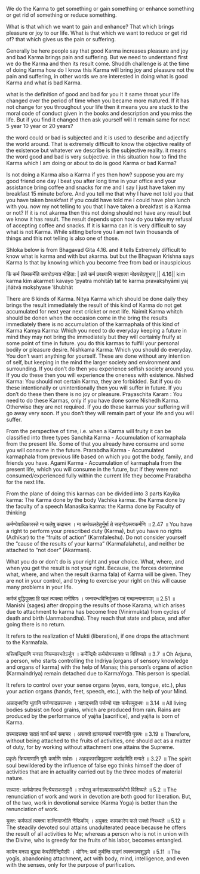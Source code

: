 We do the Karma to get something or gain something or enhance something or get rid of something or reduce something.

What is that which we want to gain and  enhance? That which brings pleasure or joy to our life.
What is that which we want to reduce or get rid of?  that which gives us the pain or suffering.

Generally be here people say that good Karma increases pleasure and joy and bad Karma brings pain and suffering.  But we need to understand first we do the Karma and then its result come. Shuddh challenge is at the time of doing Karma how do I know this Karma will bring joy and pleasure not the pain and suffering,  in other words we are interested in doing what is good Karma and what is bad Karma.

 what is the definition of good and bad for you it it same throat your life changed over the period of time when you became more matured. If it has not change for you throughout your life then it means you are stuck to the moral code of conduct given in the books and description and you miss the life. But if you find it changed then ask yourself will it remain same for next 5 year 10 year or 20 years?

 the word could or bad is subjected and it is used to describe and adjectify the world around. That is extremely difficult to know the objective reality of the existence but whatever we describe is the subjective reality.  it means the word good and bad is very subjective.  in this situation how to find the Karma which I am doing or about to do is good Karma or bad Karma?

 Is not doing a Karma also a Karma if yes then how?  suppose you are my good friend one day I beat you after long time in your office and your assistance bring coffee and snacks for me and I say I just have taken my breakfast 15 minute before.  And you tell me that why I have not told you that you have taken breakfast if you could have told me I could have plan lunch with you.  now my not telling to you that I have taken a breakfast is a Karma or not? If it is not akarma then this not doing should not have any result but we know it has result. The result depends upon how do you take my refusal of accepting coffee and snacks. If it is karma can it is very difficult to say what is not Karma. While sitting before you I am not twin thousands of things and this not telling is also one of those.

Shloka below is from Bhagavad Gita 4.16.  and it tells Extremely difficult to know what is karma and with but akarma.  but but the Bhagwan Krishna says Karma Is that by knowing which you become free from  bad or inauspicious

किं कर्म किमकर्मेति कवयोऽप्यत्र मोहिता: |
तत्ते कर्म प्रवक्ष्यामि यज्ज्ञात्वा मोक्ष्यसेऽशुभात् || 4.16||
kiṁ karma kim akarmeti kavayo ’pyatra mohitāḥ
tat te karma pravakṣhyāmi yaj jñātvā mokṣhyase ’śhubhāt


There are 6 kinds of Karma.
Nitya Karma which should be done daily they brings the result immediately the result of this kind of Karma do not get accumulated for next year next cricket or next life.
Naimit Karma whitch should be donen when the occasion come in the bring the results immediately there is no accumulation of the karmaphala of this kind of Karma
Kamya Karma: Which you need to do everyday keeping a future in mind they may not bring  the immediately but they will certainly fruify at some point of time in future.  you do this karmas to fulfill your personal bodily or pleasure desire.
Nishkama Karma: Which you should do everyday. You don’t want anything for yourself. These are done without any intention of self, but keeping in the mind the larger society and environment and surrounding. If you don’t do then you experience selfish society around you. If you do these then you will experience the oneness with existence.
Nished Karma: You should not certain Karma, they are forbidded. But if you do these intentionally or unintentionally then you will suffer in future. If you don’t do these then there is no joy or pleasure.
Prayaschita Karam : You need to do these Karmas, only if you have done some Nishedh Karma. Otherwise they are not required. If you do these karmas your suffering will go away very soon. If you don’t they will remain part of your life and you will suffer.


From the perspective of time, i.e. when a Karma will fruity it can be classified into three types
Sanchita Karma - Accumulation of karmaphala from the present life. Some of that you already have consume and some you will consume in the future. 
Prarabdha Karma - Accumulated karmaphala from previous life based on which you got the body, family, and friends you have.
Agami Karma -  Accumulation of karmaphala from the present life, which you will consume in the future, but if they were not consumed/experienced fully within the current life they become Prarabdha for the next life. 

From the plane of doing this karmas can be divided into 3 parts
Kayika karma: The Karma done by the body
Vachika karma:.  the Karma done by the faculty of a speech
Manasika karma:  the Karma done by Faculty of thinking 



कर्मण्येवाधिकारस्ते मा फलेषु कदाचन ।
मा कर्मफलहेतुर्भूर्मा ते सङ्गोऽस्त्वकर्मणि ॥ 2.47 ॥
You have a right to perform your prescribed duty (Karma), but you have no rights (Adhikar) to the “fruits of action” (Karmfaleshu). Do not consider yourself the “cause of the results of your karma” (Karmafalahetu), and neither be attached to “not doer” (Akarmani).

What you do or don’t do is your right and your choice. What, where, and when you get the result is not your right. Because, the forces determine what, where, and when the result (karma fala) of Karma will be given. They are not in your control, and trying to exercise your right on this will cause many problems in your life.

कर्मजं बुद्धियुक्ता हि फलं त्यक्त्वा मनीषिणः ।
जन्मबन्धविनिर्मुक्ताः पदं गच्छन्त्यनामयम् ॥ 2.51 ॥
Manishi (sages) after dropping the results of those Karama, which arises due to attachment to karma has become free (Vinirmukta) from cycles of death and birth (Janmabandha). They reach that state and place, and after going there is no return.

It refers to the realization of Mukti (liberation), if one drops the attachment to the Karmafala.

यस्त्विन्द्रियाणि मनसा नियम्यारभतेऽर्जुन ।
कर्मेन्द्रियैः कर्मयोगमसक्तः स विशिष्यते ॥ 3.7 ॥
Oh Arjuna, a person, who starts controlling the Indriya [organs of sensory knowledge and organs of karma] with the help of Manas; this person’s organs of action (Karmaindriya) remain detached due to KarmaYoga. This person is special.

It refers to control over your sense organs (eyes, ears, tongue, etc.), plus your action organs (hands, feet, speech, etc.), with the help of your Mind.

अन्नाद्भ‍वन्ति भूतानि पर्जन्यादन्नसम्भवः ।
यज्ञा‍द्भ‍‍वति पर्जन्यो यज्ञः कर्मसमुद्भ‍वः ॥ 3.14 ॥
All living bodies subsist on food grains, which are produced from rain. Rains are produced by the performance of yajña [sacrifice], and yajña is born of Karma.

तस्मादसक्तः सततं कार्यं कर्म समाचर ।
असक्तो ह्याचरन्कर्म परमाप्‍नोति पूरूषः ॥ 3.19 ॥
Therefore, without being attached to the fruits of activities, one should act as a matter of duty, for by working without attachment one attains the Supreme.

प्रकृतेः क्रियमाणानि गुणैः कर्माणि सर्वशः ।
अहङ्कारविमूढात्मा कर्ताहमिति मन्यते ॥ 3.27 ॥
The spirit soul bewildered by the influence of false ego thinks himself the doer of activities that are in actuality carried out by the three modes of material nature.

सन्न्यास: कर्मयोगश्च नि:श्रेयसकरावुभौ ।
तयोस्तु कर्मसन्न्यासात्कर्मयोगो विशिष्यते ॥ 5.2 ॥
The renunciation of work and work in devotion are both good for liberation. But, of the two, work in devotional service (Karma Yoga) is better than the renunciation of work.

युक्त: कर्मफलं त्यक्त्वा शान्तिमाप्‍नोति नैष्ठिकीम् ।
अयुक्त: कामकारेण फले सक्तो निबध्यते ॥ 5.12 ॥
The steadily devoted soul attains unadulterated peace because he offers the result of all activities to Me; whereas a person who is not in union with the Divine, who is greedy for the fruits of his labor, becomes entangled.

कायेन मनसा बुद्ध्या केवलैरिन्द्रियैरपि ।
योगिन: कर्म कुर्वन्ति सङ्गं त्यक्त्वात्म‍श‍ुद्धये ॥ 5.11 ॥
The yogīs, abandoning attachment, act with body, mind, intelligence, and even with the senses, only for the purpose of purification.

